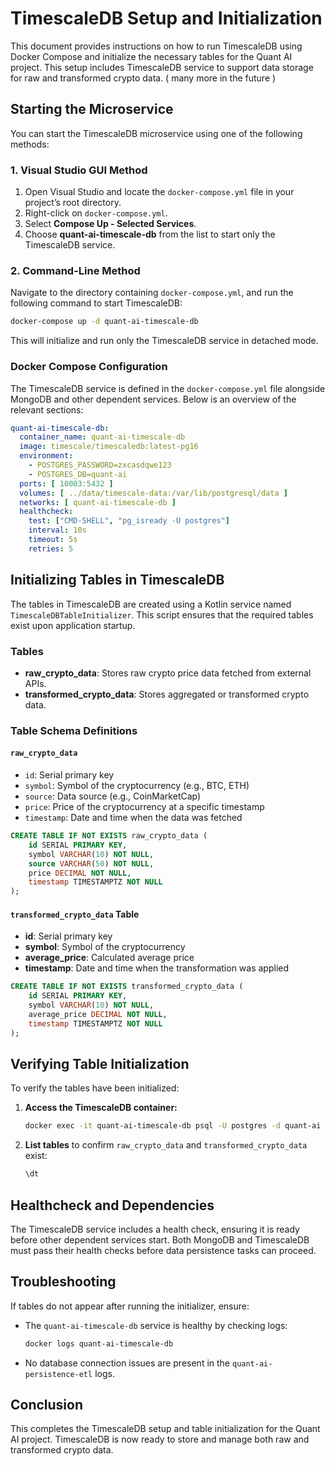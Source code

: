 # TimescaleDB Setup and Initialization

This document provides instructions on how to run TimescaleDB using Docker Compose and initialize the necessary tables for the Quant AI project. This setup includes TimescaleDB service to support data storage for raw and transformed crypto data. ( many more in the future )

## Starting the Microservice

You can start the TimescaleDB microservice using one of the following methods:

### 1. Visual Studio GUI Method

1. Open Visual Studio and locate the `docker-compose.yml` file in your project’s root directory.
2. Right-click on `docker-compose.yml`.
3. Select **Compose Up - Selected Services**.
4. Choose **quant-ai-timescale-db** from the list to start only the TimescaleDB service.

### 2. Command-Line Method

Navigate to the directory containing `docker-compose.yml`, and run the following command to start TimescaleDB:

```bash
docker-compose up -d quant-ai-timescale-db
```
This will initialize and run only the TimescaleDB service in detached mode.

### Docker Compose Configuration

The TimescaleDB service is defined in the `docker-compose.yml` file alongside MongoDB and other dependent services. Below is an overview of the relevant sections:

```yaml
quant-ai-timescale-db:
  container_name: quant-ai-timescale-db
  image: timescale/timescaledb:latest-pg16
  environment:
    - POSTGRES_PASSWORD=zxcasdqwe123
    - POSTGRES_DB=quant-ai
  ports: [ 10003:5432 ]
  volumes: [ ../data/timescale-data:/var/lib/postgresql/data ]
  networks: [ quant-ai-timescale-db ]
  healthcheck:
    test: ["CMD-SHELL", "pg_isready -U postgres"]
    interval: 10s
    timeout: 5s
    retries: 5
```

## Initializing Tables in TimescaleDB

The tables in TimescaleDB are created using a Kotlin service named `TimescaleDBTableInitializer`. This script ensures that the required tables exist upon application startup.

### Tables

- **raw_crypto_data**: Stores raw crypto price data fetched from external APIs.
- **transformed_crypto_data**: Stores aggregated or transformed crypto data.

### Table Schema Definitions

#### `raw_crypto_data`
- `id`: Serial primary key
- `symbol`: Symbol of the cryptocurrency (e.g., BTC, ETH)
- `source`: Data source (e.g., CoinMarketCap)
- `price`: Price of the cryptocurrency at a specific timestamp
- `timestamp`: Date and time when the data was fetched

```sql
CREATE TABLE IF NOT EXISTS raw_crypto_data (
    id SERIAL PRIMARY KEY,
    symbol VARCHAR(10) NOT NULL,
    source VARCHAR(50) NOT NULL,
    price DECIMAL NOT NULL,
    timestamp TIMESTAMPTZ NOT NULL
);
```

#### `transformed_crypto_data` Table

- **id**: Serial primary key
- **symbol**: Symbol of the cryptocurrency
- **average_price**: Calculated average price
- **timestamp**: Date and time when the transformation was applied

```sql
CREATE TABLE IF NOT EXISTS transformed_crypto_data (
    id SERIAL PRIMARY KEY,
    symbol VARCHAR(10) NOT NULL,
    average_price DECIMAL NOT NULL,
    timestamp TIMESTAMPTZ NOT NULL
);
```

## Verifying Table Initialization

To verify the tables have been initialized:

1. **Access the TimescaleDB container:**
   ```bash
   docker exec -it quant-ai-timescale-db psql -U postgres -d quant-ai
   ```
2. **List tables** to confirm `raw_crypto_data` and `transformed_crypto_data` exist:
   ```sql
   \dt
   ```

## Healthcheck and Dependencies

The TimescaleDB service includes a health check, ensuring it is ready before other dependent services start. Both MongoDB and TimescaleDB must pass their health checks before data persistence tasks can proceed.

## Troubleshooting

If tables do not appear after running the initializer, ensure:

- The `quant-ai-timescale-db` service is healthy by checking logs:
  ```bash
  docker logs quant-ai-timescale-db
- No database connection issues are present in the `quant-ai-persistence-etl` logs.

## Conclusion

This completes the TimescaleDB setup and table initialization for the Quant AI project. TimescaleDB is now ready to store and manage both raw and transformed crypto data.
